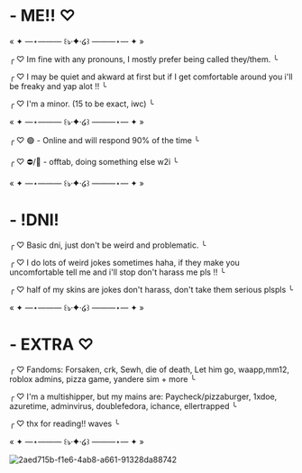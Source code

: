 # - ME!! ♡

« ✦ —⋆——― ꒰ঌ·✦·໒꒱ ———⋆— ✦ »

╭
♡ Im fine with any pronouns, I mostly prefer being called they/them.
╰

╭
♡ I may be quiet and akward at first but if I get comfortable around you i'll be freaky and yap alot !!
╰

╭
♡ I'm a minor. (15 to be exact, iwc)
╰

« ✦ —⋆——― ꒰ঌ·✦·໒꒱ ———⋆— ✦ »

╭
♡ 🟢 - Online and will respond 90% of the time
╰

╭
♡ ⛔️/🌙 - offtab, doing something else w2i
╰

« ✦ —⋆——― ꒰ঌ·✦·໒꒱ ———⋆— ✦ »

# - !DNI!

╭
♡ Basic dni, just don't be weird and problematic. 
╰

╭
♡ I do lots of weird jokes sometimes haha, if they make you uncomfortable tell me and i'll stop don't harass me pls !!
╰

╭
♡ half of my skins are jokes don't harass, don't take them serious plspls
╰

« ✦ —⋆——― ꒰ঌ·✦·໒꒱ ———⋆— ✦ »
# - EXTRA ♡

╭
♡ Fandoms: Forsaken, crk, Sewh, die of death, Let him go, waapp,mm12, roblox admins, pizza game, yandere sim + more
╰

╭
♡ I'm a multishipper, but my mains are: Paycheck/pizzaburger, 1xdoe, azuretime, adminvirus, doublefedora, ichance, ellertrapped
╰

╭
♡ thx for reading!! waves
╰

« ✦ —⋆——― ꒰ঌ·✦·໒꒱ ———⋆— ✦ »

![2aed715b-f1e6-4ab8-a661-91328da88742](https://github.com/user-attachments/assets/43c9f030-7b03-4237-9dc7-df3ede07a8a5)





